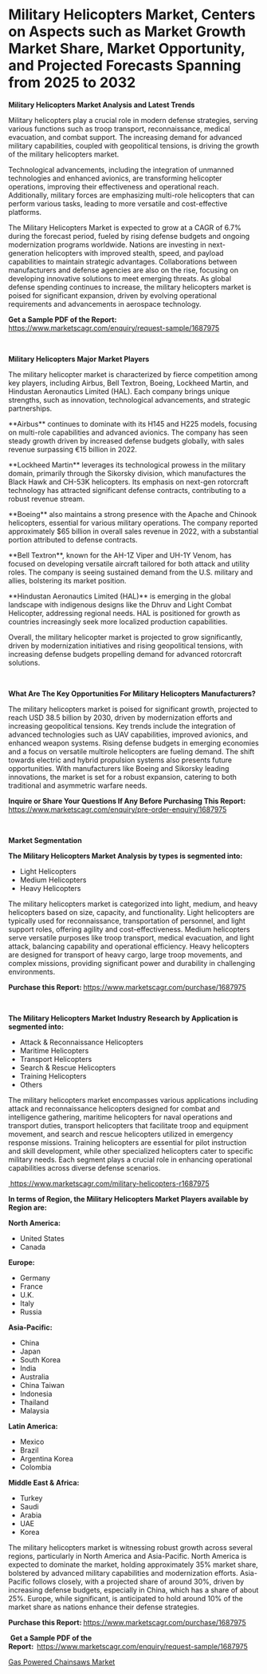<p><h1>Military Helicopters Market, Centers on Aspects such as Market Growth Market Share, Market Opportunity, and Projected Forecasts Spanning from 2025 to 2032</h1></p><p><strong>Military Helicopters Market Analysis and Latest Trends</strong></p>
<p><p>Military helicopters play a crucial role in modern defense strategies, serving various functions such as troop transport, reconnaissance, medical evacuation, and combat support. The increasing demand for advanced military capabilities, coupled with geopolitical tensions, is driving the growth of the military helicopters market. </p><p>Technological advancements, including the integration of unmanned technologies and enhanced avionics, are transforming helicopter operations, improving their effectiveness and operational reach. Additionally, military forces are emphasizing multi-role helicopters that can perform various tasks, leading to more versatile and cost-effective platforms. </p><p>The Military Helicopters Market is expected to grow at a CAGR of 6.7% during the forecast period, fueled by rising defense budgets and ongoing modernization programs worldwide. Nations are investing in next-generation helicopters with improved stealth, speed, and payload capabilities to maintain strategic advantages. Collaborations between manufacturers and defense agencies are also on the rise, focusing on developing innovative solutions to meet emerging threats. As global defense spending continues to increase, the military helicopters market is poised for significant expansion, driven by evolving operational requirements and advancements in aerospace technology.</p></p>
<p><strong>Get a Sample PDF of the Report:&nbsp;</strong> <a href="https://www.marketscagr.com/enquiry/request-sample/1687975?utm_campaign=1848&utm_medium=2&utm_source=Github&utm_content=ia&utm_term=19022025&utm_id=military-helicopters">https://www.marketscagr.com/enquiry/request-sample/1687975</a></p>
<p>&nbsp;</p>
<p><strong>Military Helicopters Major Market Players</strong></p>
<p><p>The military helicopter market is characterized by fierce competition among key players, including Airbus, Bell Textron, Boeing, Lockheed Martin, and Hindustan Aeronautics Limited (HAL). Each company brings unique strengths, such as innovation, technological advancements, and strategic partnerships.</p><p>**Airbus** continues to dominate with its H145 and H225 models, focusing on multi-role capabilities and advanced avionics. The company has seen steady growth driven by increased defense budgets globally, with sales revenue surpassing €15 billion in 2022.</p><p>**Lockheed Martin** leverages its technological prowess in the military domain, primarily through the Sikorsky division, which manufactures the Black Hawk and CH-53K helicopters. Its emphasis on next-gen rotorcraft technology has attracted significant defense contracts, contributing to a robust revenue stream.</p><p>**Boeing** also maintains a strong presence with the Apache and Chinook helicopters, essential for various military operations. The company reported approximately $65 billion in overall sales revenue in 2022, with a substantial portion attributed to defense contracts. </p><p>**Bell Textron**, known for the AH-1Z Viper and UH-1Y Venom, has focused on developing versatile aircraft tailored for both attack and utility roles. The company is seeing sustained demand from the U.S. military and allies, bolstering its market position.</p><p>**Hindustan Aeronautics Limited (HAL)** is emerging in the global landscape with indigenous designs like the Dhruv and Light Combat Helicopter, addressing regional needs. HAL is positioned for growth as countries increasingly seek more localized production capabilities.</p><p>Overall, the military helicopter market is projected to grow significantly, driven by modernization initiatives and rising geopolitical tensions, with increasing defense budgets propelling demand for advanced rotorcraft solutions.</p></p>
<p>&nbsp;</p>
<p><strong>What Are The Key Opportunities For Military Helicopters Manufacturers?</strong></p>
<p><p>The military helicopters market is poised for significant growth, projected to reach USD 38.5 billion by 2030, driven by modernization efforts and increasing geopolitical tensions. Key trends include the integration of advanced technologies such as UAV capabilities, improved avionics, and enhanced weapon systems. Rising defense budgets in emerging economies and a focus on versatile multirole helicopters are fueling demand. The shift towards electric and hybrid propulsion systems also presents future opportunities. With manufacturers like Boeing and Sikorsky leading innovations, the market is set for a robust expansion, catering to both traditional and asymmetric warfare needs.</p></p>
<p><strong>Inquire or Share Your Questions If Any Before Purchasing This Report:</strong> <a href="https://www.marketscagr.com/enquiry/pre-order-enquiry/1687975?utm_campaign=1848&utm_medium=2&utm_source=Github&utm_content=ia&utm_term=19022025&utm_id=military-helicopters">https://www.marketscagr.com/enquiry/pre-order-enquiry/1687975</a></p>
<p>&nbsp;</p>
<p><strong>Market Segmentation</strong></p>
<p><strong>The Military Helicopters Market Analysis by types is segmented into:</strong></p>
<p><ul><li>Light Helicopters</li><li>Medium Helicopters</li><li>Heavy Helicopters</li></ul></p>
<p><p>The military helicopters market is categorized into light, medium, and heavy helicopters based on size, capacity, and functionality. Light helicopters are typically used for reconnaissance, transportation of personnel, and light support roles, offering agility and cost-effectiveness. Medium helicopters serve versatile purposes like troop transport, medical evacuation, and light attack, balancing capability and operational efficiency. Heavy helicopters are designed for transport of heavy cargo, large troop movements, and complex missions, providing significant power and durability in challenging environments.</p></p>
<p><strong>Purchase this Report:&nbsp;</strong><a href="https://www.marketscagr.com/purchase/1687975?utm_campaign=1848&utm_medium=2&utm_source=Github&utm_content=ia&utm_term=19022025&utm_id=military-helicopters">https://www.marketscagr.com/purchase/1687975</a></p>
<p>&nbsp;</p>
<p><strong>The Military Helicopters Market Industry Research by Application is segmented into:</strong></p>
<p><ul><li>Attack & Reconnaissance Helicopters</li><li>Maritime Helicopters</li><li>Transport Helicopters</li><li>Search & Rescue Helicopters</li><li>Training Helicopters</li><li>Others</li></ul></p>
<p><p>The military helicopters market encompasses various applications including attack and reconnaissance helicopters designed for combat and intelligence gathering, maritime helicopters for naval operations and transport duties, transport helicopters that facilitate troop and equipment movement, and search and rescue helicopters utilized in emergency response missions. Training helicopters are essential for pilot instruction and skill development, while other specialized helicopters cater to specific military needs. Each segment plays a crucial role in enhancing operational capabilities across diverse defense scenarios.</p></p>
<p><a href="https://www.marketscagr.com/military-helicopters-r1687975?utm_campaign=1848&utm_medium=2&utm_source=Github&utm_content=ia&utm_term=19022025&utm_id=military-helicopters">&nbsp;https://www.marketscagr.com/military-helicopters-r1687975</a></p>
<p><strong>In terms of Region, the Military Helicopters Market Players available by Region are:</strong></p>
<p>
    <p> <strong> North America: </strong>
        <ul>
            <li>United States</li>
            <li>Canada</li>
        </ul>
        </p> 
    <p> <strong> Europe: </strong>
        <ul>
            <li>Germany</li>
            <li>France</li>
            <li>U.K.</li>
            <li>Italy</li>
            <li>Russia</li>
        </ul>
        </p> 
    <p> <strong> Asia-Pacific: </strong>
        <ul>
            <li>China</li>
            <li>Japan</li>
            <li>South Korea</li>
            <li>India</li>
            <li>Australia</li>
            <li>China Taiwan</li>
            <li>Indonesia</li>
            <li>Thailand</li>
            <li>Malaysia</li>
        </ul>
        </p> 
    <p> <strong> Latin America: </strong>
        <ul>
            <li>Mexico</li>
            <li>Brazil</li>
            <li>Argentina Korea</li>
            <li>Colombia</li>
        </ul>
        </p> 
    <p> <strong> Middle East & Africa: </strong>
        <ul>
            <li>Turkey</li>
            <li>Saudi</li>
            <li>Arabia</li>
            <li>UAE</li>
            <li>Korea</li>
        </ul>
    </p>
    </p>
<p><p>The military helicopters market is witnessing robust growth across several regions, particularly in North America and Asia-Pacific. North America is expected to dominate the market, holding approximately 35% market share, bolstered by advanced military capabilities and modernization efforts. Asia-Pacific follows closely, with a projected share of around 30%, driven by increasing defense budgets, especially in China, which has a share of about 25%. Europe, while significant, is anticipated to hold around 10% of the market share as nations enhance their defense strategies.</p></p>
<p><strong>Purchase this Report: </strong><a href="https://www.marketscagr.com/purchase/1687975?utm_campaign=1848&utm_medium=2&utm_source=Github&utm_content=ia&utm_term=19022025&utm_id=military-helicopters">https://www.marketscagr.com/purchase/1687975</a></p>
<p>&nbsp;<strong>Get a Sample PDF of the Report:&nbsp;&nbsp;</strong><a href="https://www.marketscagr.com/enquiry/request-sample/1687975?utm_campaign=1848&utm_medium=2&utm_source=Github&utm_content=ia&utm_term=19022025&utm_id=military-helicopters">https://www.marketscagr.com/enquiry/request-sample/1687975</a></p>
<p><strong></strong></p>
<p><p><a href="https://github.com/marloy8/Market-Research-Report-List-7/blob/main/gas-powered-chainsaws-market.md?utm_campaign=1848&utm_medium=2&utm_source=Github&utm_content=ia&utm_term=19022025&utm_id=military-helicopters">Gas Powered Chainsaws Market</a></p></p>